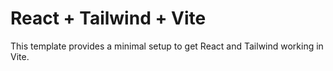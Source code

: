 # React + Tailwind + Vite

This template provides a minimal setup to get React and Tailwind working in Vite.
